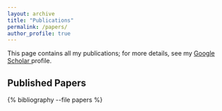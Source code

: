 ```yaml
---
layout: archive
title: "Publications"
permalink: /papers/
author_profile: true
---
```


This page contains all my publications; for more details, see my <a href="https://scholar.google.com/citations?user=g9BjTqgAAAAJ">Google Scholar </a> profile.

<!-- {% include base_path %} -->

## Published Papers
{% bibliography --file papers %}

<!-- ## Projects
{% bibliography --file projects %} -->

<!-- <ul>
{% for post in site.publications reversed %}
  <li><p>Bharti, A., <strong><em>Briol, F-X.</em></strong>, Pedersen, T. (2020). <em>{{ post.title }}</em>. arXiv:2012.09612. <a href="https://arxiv.org/abs/2012.09612">(<strong><em>Preprint</em></strong>)</a></p></li>
{% endfor %}
</ul> -->
